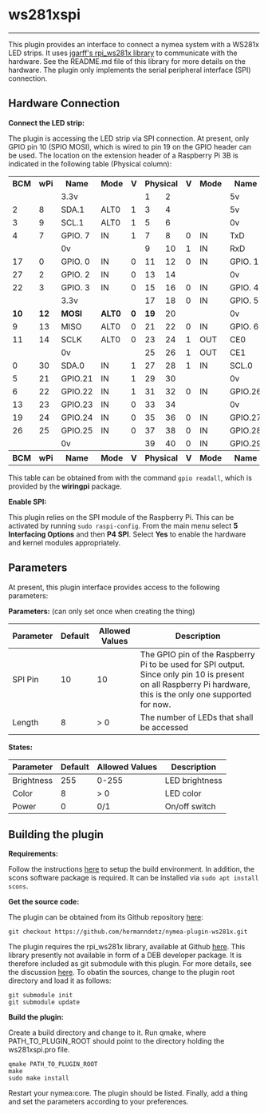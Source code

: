 # ws281xspi
--------------------------------

This plugin provides an interface to connect a nymea system with
a WS281x LED strips. It uses 
[jgarff's rpi_ws281x library](https://github.com/jgarff/rpi_ws281x)
to communicate with the hardware. See the README.md file of this
library for more details on the hardware. The plugin only implements
the serial peripheral interface (SPI) connection.

## Hardware Connection

__Connect the LED strip:__

The plugin is accessing the LED strip via SPI connection. At present, only GPIO pin 10 (SPIO MOSI), which is wired to pin 19 on the GPIO header can be used. The location on the extension header of a Raspberry Pi 3B is indicated in the following table (Physical column):

<table>
<tr>
    <th>BCM</th><th>wPi</th><th>Name</th><th>Mode</th><th>V</th><th colspan=2>Physical</th><th>V</th><th>Mode</th><th>Name</th><th>wPi</th><th>BCM</th>
</tr>
<tr>
    <td></td><td></td><td>3.3v</td><td></td><td></td><td>1</td><td>2</td><td></td><td></td><td>5v</td><td></td><td></td>
</tr>
<tr>
    <td>2</td><td>8</td><td>SDA.1</td><td>ALT0</td><td>1</td><td>3</td><td>4</td><td></td><td></td><td>5v</td><td></td><td></td>
</tr>
<tr>
    <td>3</td><td>9</td><td>SCL.1</td><td>ALT0</td><td>1</td><td>5</td><td>6</td><td></td><td></td><td>0v</td><td></td><td></td>
</tr>
<tr>
    <td>4</td><td>7</td><td>GPIO. 7</td><td>IN</td><td>1</td><td>7</td><td>8</td><td>0</td><td>IN</td><td>TxD</td><td>15</td><td>14</td>
</tr>
<tr>
    <td></td><td></td><td>0v</td><td></td><td></td><td>9</td><td>10</td><td>1</td><td>IN</td><td>RxD</td><td>16</td><td>15</td>
</tr>
<tr>
    <td>17</td><td>0</td><td>GPIO. 0</td><td>IN</td><td>0</td><td>11</td><td>12</td><td>0</td><td>IN</td><td>GPIO. 1</td><td>1</td><td>18</td>
</tr>
<tr>
    <td>27</td><td>2</td><td>GPIO. 2</td><td>IN</td><td>0</td><td>13</td><td>14</td><td></td><td></td><td>0v</td><td></td><td></td>
</tr>
<tr>
    <td>22</td><td>3</td><td>GPIO. 3</td><td>IN</td><td>0</td><td>15</td><td>16</td><td>0</td><td>IN</td><td>GPIO. 4</td><td>4</td><td>23</td>
</tr>
<tr>
    <td></td><td></td><td>3.3v</td><td></td><td></td><td>17</td><td>18</td><td>0</td><td>IN</td><td>GPIO. 5</td><td>5</td><td>24</td>
</tr>
<tr>
    <td><b>10</b></td><td><b>12</b></td><td><b>MOSI</b></td><td><b>ALT0</b></td><td><b>0</b></td><td><b>19</b></td><td>20</td><td></td><td></td><td>0v</td><td></td><td></td>
</tr>
<tr>
    <td>9</td><td>13</td><td>MISO</td><td>ALT0</td><td>0</td><td>21</td><td>22</td><td>0</td><td>IN</td><td>GPIO. 6</td><td>6</td><td>25</td>
</tr>
<tr>
    <td>11</td><td>14</td><td>SCLK</td><td>ALT0</td><td>0</td><td>23</td><td>24</td><td>1</td><td>OUT</td><td>CE0</td><td>10</td><td>8</td>
</tr>
<tr>
    <td></td><td></td><td>0v</td><td></td><td></td><td>25</td><td>26</td><td>1</td><td>OUT</td><td>CE1</td><td>11</td><td>7</td>
</tr>
<tr>
    <td>0</td><td>30</td><td>SDA.0</td><td>IN</td><td>1</td><td>27</td><td>28</td><td>1</td><td>IN</td><td>SCL.0</td><td>31</td><td>1</td>
</tr>
<tr>
    <td>5</td><td>21</td><td>GPIO.21</td><td>IN</td><td>1</td><td>29</td><td>30</td><td></td><td></td><td>0v</td><td></td><td></td>
</tr>
<tr>
    <td>6</td><td>22</td><td>GPIO.22</td><td>IN</td><td>1</td><td>31</td><td>32</td><td>0</td><td>IN</td><td>GPIO.26</td><td>26</td><td>12</td>
</tr>
<tr>
    <td>13</td><td>23</td><td>GPIO.23</td><td>IN</td><td>0</td><td>33</td><td>34</td><td></td><td></td><td>0v</td><td></td><td></td>
</tr>
<tr>
    <td>19</td><td>24</td><td>GPIO.24</td><td>IN</td><td>0</td><td>35</td><td>36</td><td>0</td><td>IN</td><td>GPIO.27</td><td>27</td><td>16</td>
</tr>
<tr>
    <td>26</td><td>25</td><td>GPIO.25</td><td>IN</td><td>0</td><td>37</td><td>38</td><td>0</td><td>IN</td><td>GPIO.28</td><td>28</td><td>20</td>
</tr>
<tr>
    <td></td><td></td><td>0v</td><td></td><td></td><td>39</td><td>40</td><td>0</td><td>IN</td><td>GPIO.29</td><td>29</td><td>21</td>
</tr>
<tr>
    <th>BCM</th><th>wPi</th><th>Name</th><th>Mode</th><th>V</th><th colspan=2>Physical</th><th>V</th><th>Mode</th><th>Name</th><th>wPi</th><th>BCM</th>
</tr>
</table>

This table can be obtained from with the command `gpio readall`, which is provided by the __wiringpi__ package.

__Enable SPI:__

This plugin relies on the SPI module of the Raspberry Pi. This can be activated by running `sudo raspi-config`. From the main menu select __5 Interfacing Options__ and then __P4 SPI__. Select __Yes__ to enable the hardware and kernel modules appropriately.

## Parameters

At present, this plugin interface provides access to the following
parameters:

__Parameters:__ (can only set once when creating the thing)

Parameter | Default | Allowed Values | Description
----------|---------|----------------|-----------------------------------
SPI Pin   | 10      | 10             | The GPIO pin of the Raspberry Pi to be used for SPI output. Since only pin 10 is present on all Raspberry Pi hardware, this is the only one supported for now.
Length    | 8       | > 0            | The number of LEDs that shall be accessed

__States:__

Parameter | Default | Allowed Values | Description
----------|---------|----------------|------------------------------
Brightness| 255     | 0-255          | LED brightness
Color     | 8       | > 0            | LED color
Power     | 0       | 0/1            | On/off switch


## Building the plugin

__Requirements:__

Follow the instructions 
[here](https://nymea.io/documentation/developers/build-env) to
setup the build environment. In addition, the scons software
package is required. It can be installed via `sudo apt install scons`.

__Get the source code:__

The plugin can be obtained from its Github repository 
[here](https://github.com/hermanndetz/nymea-plugin-ws281x.git):

```
git checkout https://github.com/hermanndetz/nymea-plugin-ws281x.git
```

The plugin requires the rpi_ws281x library, available at Github 
[here](https://github.com/jgarff/rpi_ws281x). This library presently
not available in form of a DEB developer package. It is therefore 
included as git submodule with this plugin. For more details, see
the discussion [here](https://github.com/nymea/nymea-plugins/pull/305).
To obatin the sources, change to the plugin root directory
and load it as follows:

```
git submodule init
git submodule update
```

__Build the plugin:__

Create a build directory and change to it. Run qmake, where 
PATH_TO_PLUGIN_ROOT should point to the directory holding the
ws281xspi.pro file.

```
qmake PATH_TO_PLUGIN_ROOT
make
sudo make install
```

Restart your nymea:core. The plugin should be listed. Finally, add a
thing and set the parameters according to your preferences.

